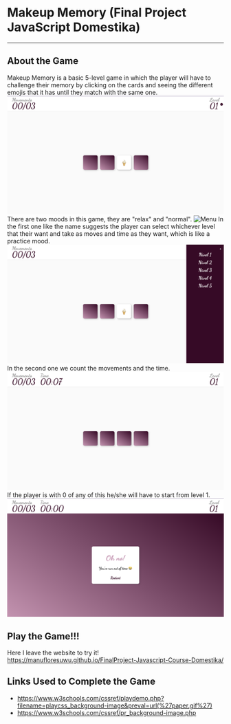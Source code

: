 # Makeup Memory (Final Project JavaScript Domestika)
---
## About the Game
Makeup Memory is a basic 5-level game in which the player will have to challenge their memory by clicking on the cards and seeing the different emojis that it has until they match with the same one.
![Start](images/relaxmode.png)
There are two moods in this game, they are "relax" and "normal".
![Menu](images/menu.png)
In the first one like the name suggests the player can select whichever level that their want and take as moves and time as they want, which is like a practice mood.
![Relax Mode](images/relaxmodelevels.png)
In the second one we count the movements and the time.
![Normal Mode](images/normalmode.png)
If the player is with 0 of any of this he/she will have to start from level 1.
![Gameover](images/gameover.png)

## Play the Game!!! 
Here I leave the website to try it!
https://manufloresuwu.github.io/FinalProject-Javascript-Course-Domestika/

## Links Used to Complete the Game
- https://www.w3schools.com/cssref/playdemo.php?filename=playcss_background-image&preval=url(%27paper.gif%27)
- https://www.w3schools.com/cssref/pr_background-image.php